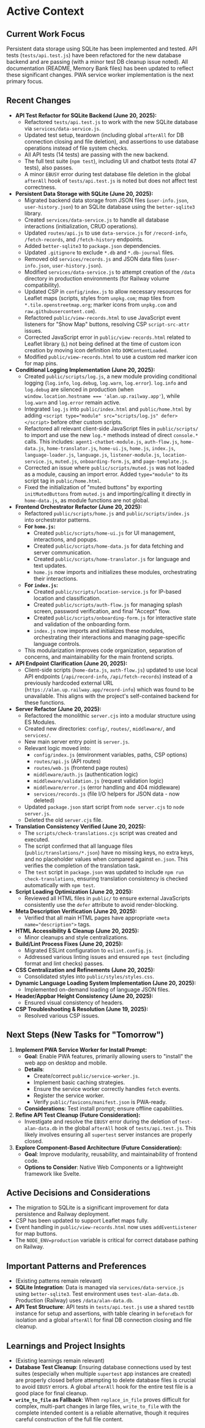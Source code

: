 <!-- Alan UI - activeContext.md | 20th June 2025, WJW -->

# Active Context

## Current Work Focus
Persistent data storage using SQLite has been implemented and tested. API tests (`tests/api.test.js`) have been refactored for the new database backend and are passing (with a minor test DB cleanup issue noted). All documentation (README, Memory Bank files) has been updated to reflect these significant changes. PWA service worker implementation is the next primary focus.

## Recent Changes
- **API Test Refactor for SQLite Backend (June 20, 2025):**
    *   Refactored `tests/api.test.js` to work with the new SQLite database via `services/data-service.js`.
    *   Updated test setup, teardown (including global `afterAll` for DB connection closing and file deletion), and assertions to use database operations instead of file system checks.
    *   All API tests (14 tests) are passing with the new backend.
    *   The full test suite (`npm test`), including UI and chatbot tests (total 47 tests), also passes.
    *   A minor `EBUSY` error during test database file deletion in the global `afterAll` hook of `tests/api.test.js` is noted but does not affect test correctness.
- **Persistent Data Storage with SQLite (June 20, 2025):**
    *   Migrated backend data storage from JSON files (`user-info.json`, `user-history.json`) to an SQLite database using the `better-sqlite3` library.
    *   Created `services/data-service.js` to handle all database interactions (initialization, CRUD operations).
    *   Updated `routes/api.js` to use `data-service.js` for `/record-info`, `/fetch-records`, and `/fetch-history` endpoints.
    *   Added `better-sqlite3` to `package.json` dependencies.
    *   Updated `.gitignore` to exclude `*.db` and `*.db-journal` files.
    *   Removed old `services/records.js` and JSON data files (`user-info.json`, `user-history.json`).
    *   Modified `services/data-service.js` to attempt creation of the `/data` directory in production environments (for Railway volume compatibility).
    *   Updated CSP in `config/index.js` to allow necessary resources for Leaflet maps (scripts, styles from `unpkg.com`; map tiles from `*.tile.openstreetmap.org`; marker icons from `unpkg.com` and `raw.githubusercontent.com`).
    *   Refactored `public/view-records.html` to use JavaScript event listeners for "Show Map" buttons, resolving CSP `script-src-attr` issues.
    *   Corrected JavaScript error in `public/view-records.html` related to Leaflet library (`L`) not being defined at the time of custom icon creation by moving icon definition into `DOMContentLoaded`.
    *   Modified `public/view-records.html` to use a custom red marker icon for map pins.
- **Conditional Logging Implementation (June 20, 2025):**
    *   Created `public/scripts/log.js`, a new module providing conditional logging (`log.info`, `log.debug`, `log.warn`, `log.error`). `log.info` and `log.debug` are silenced in production (when `window.location.hostname === 'alan.up.railway.app'`), while `log.warn` and `log.error` remain active.
    *   Integrated `log.js` into `public/index.html` and `public/home.html` by adding `<script type="module" src="scripts/log.js" defer></script>` before other custom scripts.
    *   Refactored all relevant client-side JavaScript files in `public/scripts/` to import and use the new `log.*` methods instead of direct `console.*` calls. This includes: `agent1-chatbot-module.js`, `auth-flow.js`, `home-data.js`, `home-translator.js`, `home-ui.js`, `home.js`, `index.js`, `language-loader.js`, `language.js`, `listener-module.js`, `location-service.js`, `muted.js`, `onboarding-form.js`, and `page-template.js`.
    *   Corrected an issue where `public/scripts/muted.js` was not loaded as a module, causing an import error. Added `type="module"` to its script tag in `public/home.html`.
    *   Fixed the initialization of "muted buttons" by exporting `initMutedButtons` from `muted.js` and importing/calling it directly in `home-data.js`, as module functions are not global.
- **Frontend Orchestrator Refactor (June 20, 2025):**
    *   Refactored `public/scripts/home.js` and `public/scripts/index.js` into orchestrator patterns.
    *   **For `home.js`:**
        *   Created `public/scripts/home-ui.js` for UI management, interactions, and popups.
        *   Created `public/scripts/home-data.js` for data fetching and server communication.
        *   Created `public/scripts/home-translator.js` for language and text updates.
        *   `home.js` now imports and initializes these modules, orchestrating their interactions.
    *   **For `index.js`:**
        *   Created `public/scripts/location-service.js` for IP-based location and classification.
        *   Created `public/scripts/auth-flow.js` for managing splash screen, password verification, and final "Accept" flow.
        *   Created `public/scripts/onboarding-form.js` for interactive state and validation of the onboarding form.
        *   `index.js` now imports and initializes these modules, orchestrating their interactions and managing page-specific language controls.
    *   This modularization improves code organization, separation of concerns, and maintainability for the main frontend scripts.
- **API Endpoint Clarification (June 20, 2025):**
    *   Client-side scripts (`home-data.js`, `auth-flow.js`) updated to use local API endpoints (`/api/record-info`, `/api/fetch-records`) instead of a previously hardcoded external URL (`https://alan.up.railway.app/record-info`) which was found to be unavailable. This aligns with the project's self-contained backend for these functions.
- **Server Refactor (June 20, 2025):**
    *   Refactored the monolithic `server.cjs` into a modular structure using ES Modules.
    *   Created new directories: `config/`, `routes/`, `middleware/`, and `services/`.
    *   New main server entry point is `server.js`.
    *   Relevant logic moved into:
        *   `config/index.js` (environment variables, paths, CSP options)
        *   `routes/api.js` (API routes)
        *   `routes/web.js` (frontend page routes)
        *   `middleware/auth.js` (authentication logic)
        *   `middleware/validation.js` (request validation logic)
        *   `middleware/error.js` (error handling and 404 middleware)
        *   `services/records.js` (file I/O helpers for JSON data - now deleted)
    *   Updated `package.json` start script from `node server.cjs` to `node server.js`.
    *   Deleted the old `server.cjs` file.
- **Translation Consistency Verified (June 20, 2025):**
    *   The `scripts/check-translations.cjs` script was created and executed.
    *   The script confirmed that all language files (`public/translations/*.json`) have no missing keys, no extra keys, and no placeholder values when compared against `en.json`. This verifies the completion of the translation task.
    *   The `test` script in `package.json` was updated to include `npm run check-translations`, ensuring translation consistency is checked automatically with `npm test`.
- **Script Loading Optimization (June 20, 2025):**
    - Reviewed all HTML files in `public/` to ensure external JavaScripts consistently use the `defer` attribute to avoid render-blocking.
- **Meta Description Verification (June 20, 2025):**
    - Verified that all main HTML pages have appropriate `<meta name="description">` tags.
- **HTML Accessibility & Cleanup (June 20, 2025):**
    - Minor cleanups and style centralizations.
- **Build/Lint Process Fixes (June 20, 2025):**
    - Migrated ESLint configuration to `eslint.config.js`.
    - Addressed various linting issues and ensured `npm test` (including format and lint checks) passes.
- **CSS Centralization and Refinements (June 20, 2025):**
    - Consolidated styles into `public/styles/styles.css`.
- **Dynamic Language Loading System Implementation (June 20, 2025):**
    - Implemented on-demand loading of language JSON files.
- **Header/Appbar Height Consistency (June 20, 2025):**
    - Ensured visual consistency of headers.
- **CSP Troubleshooting & Resolution (June 19, 2025):**
    - Resolved various CSP issues.

## Next Steps (New Tasks for "Tomorrow")
1.  **Implement PWA Service Worker for Install Prompt:**
    *   **Goal**: Enable PWA features, primarily allowing users to "install" the web app on desktop and mobile.
    *   **Details**:
        *   Create/correct `public/service-worker.js`.
        *   Implement basic caching strategies.
        *   Ensure the service worker correctly handles `fetch` events.
        *   Register the service worker.
        *   Verify `public/favicons/manifest.json` is PWA-ready.
    *   **Considerations**: Test install prompt; ensure offline capabilities.
2.  **Refine API Test Cleanup (Future Consideration):**
    *   Investigate and resolve the `EBUSY` error during the deletion of `test-alan-data.db` in the global `afterAll` hook of `tests/api.test.js`. This likely involves ensuring all `supertest` server instances are properly closed.
3.  **Explore Component-Based Architecture (Future Consideration):**
    *   **Goal**: Improve modularity, reusability, and maintainability of frontend code.
    *   **Options to Consider**: Native Web Components or a lightweight framework like Svelte.

## Active Decisions and Considerations
- The migration to SQLite is a significant improvement for data persistence and Railway deployment.
- CSP has been updated to support Leaflet maps fully.
- Event handling in `public/view-records.html` now uses `addEventListener` for map buttons.
- The `NODE_ENV=production` variable is critical for correct database pathing on Railway.

## Important Patterns and Preferences
- (Existing patterns remain relevant)
- **SQLite Integration**: Data is managed via `services/data-service.js` using `better-sqlite3`. Test environment uses `test-alan-data.db`. Production (Railway) uses `/data/alan-data.db`.
- **API Test Structure**: API tests in `tests/api.test.js` use a shared `testDb` instance for setup and assertions, with table clearing in `beforeEach` for isolation and a global `afterAll` for final DB connection closing and file cleanup.

## Learnings and Project Insights
- (Existing learnings remain relevant)
- **Database Test Cleanup**: Ensuring database connections used by test suites (especially when multiple `supertest` app instances are created) are properly closed before attempting to delete database files is crucial to avoid `EBUSY` errors. A global `afterAll` hook for the entire test file is a good place for final cleanup.
- **`write_to_file` as Fallback**: When `replace_in_file` proves difficult for complex, multi-part changes in large files, `write_to_file` with the complete intended content is a reliable alternative, though it requires careful construction of the full file content.
